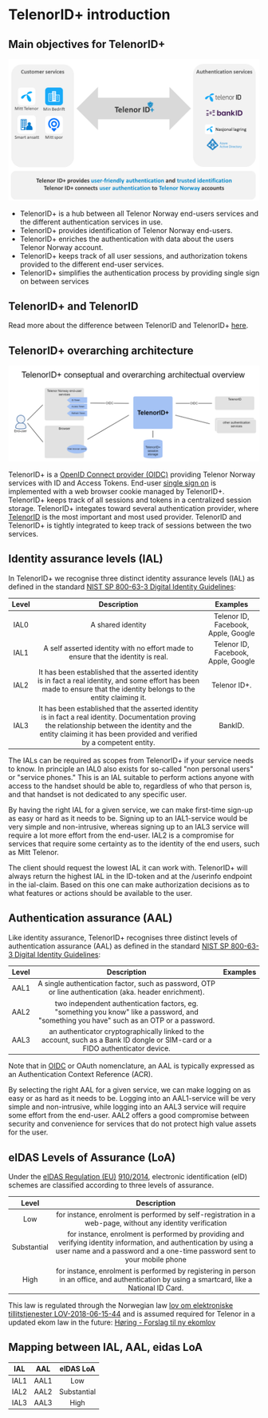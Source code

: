 # TelenorID\+ introduction



## Main objectives for TelenorID\+

![Telenor IDpluss onepager](images/TelenorIDpluss_onepager.png)


* TelenorID+ is a hub between all Telenor Norway end-users services and the different authentication services in use.
* TelenorID+ provides identification of Telenor Norway end-users.
* TelenorID+ enriches the authentication with data about the users Telenor Norway account.
* TelenorID+ keeps track of all user sessions, and authorization tokens provided to the different end-user services.
* TelenorID+ simplifies the authentication process by providing single sign on between services

## TelenorID\+ and TelenorID
Read more about the difference between TelenorID and TelenorID\+ [here](TelenorID_TelenorID_Plus_-_term.md).

## TelenorID\+ overarching architecture


![Telenor IDpluss overarching](images/TelenorIDpluss_overarching_consept.png)

TelenorID\+ is a [OpenID Connect provider (OIDC)](OIDC_basics.md) providing Telenor Norway services with ID and Access Tokens. End-user [single sign on](TelenorID_Plus_-_SSO.md) is implemented with a web browser cookie managed by  TelenorID\+.  TelenorID\+ keeps track of all sessions and tokens in a centralized session storage. TelenorID\+ integates toward several authentication provider, where [TelenorID](https://docs.telenordigital.com/connect/) is the most important and most used provider. TelenorID and TelenorID\+ is tightly integrated to keep track of sessions between the two services.

## Identity assurance levels (IAL)
In TelenorID\+ we recognise three distinct identity assurance levels (IAL) as defined in the standard [NIST SP 800-63-3 Digital Identity Guidelines](https://pages.nist.gov/800-63-3/):

| Level |                                                                                                         Description                                                                                                         |              Examples               |
|:-----:|:-------------------------------:|:-----------------------------------:|
| IAL0  | A shared identity                                                                     | Telenor ID, Facebook, Apple, Google |
| IAL1  | A self asserted identity with no effort made to ensure that the identity is real.                                                                      | Telenor ID, Facebook, Apple, Google |
| IAL2  |  It has been established that the asserted identity is in fact a real identity, and some effort has been made to ensure that the identity belongs to the entity claiming it.                         |            Telenor ID\+.            |
| IAL3  | It has been established that the asserted identity is in fact a real identity. Documentation proving the relationship between the identity and the entity claiming it has been provided and verified by a competent entity. |              BankID.               |


The IALs can be required as scopes from TelenorID\+ if your service needs to know. In principle an IAL0 also exists for so-called "non personal users" or "service phones." This is an IAL suitable to perform actions anyone with access to the handset should be able to, regardless of who that person is, and that handset is not dedicated to any specific user.

By having the right IAL for a given service, we can make first-time sign-up as easy or hard as it needs to be. Signing up to an IAL1-service would be very simple and non-intrusive, whereas signing up to an IAL3 service will require a lot more effort from the end-user. IAL2 is a compromise for services that require some certainty as to the identity of the end users, such as Mitt Telenor.

The client should request the lowest IAL it can work with. TelenorID\+ will always return the highest IAL in the ID-token and at the /userinfo endpoint in the ial-claim. Based on this one can make authorization decisions as to what features or actions should be available to the user.

## Authentication assurance (AAL)

Like identity assurance, TelenorID\+ recognises three distinct levels of authentication assurance (AAL) as defined in the standard [NIST SP 800-63-3 Digital Identity Guidelines](https://pages.nist.gov/800-63-3/):


| Level |                                                               Description                                                                | Examples |
|:-----:|:----------------------------------------------------------------------------------------------------------------------------------------:|:--------:|
| AAL1  |                  A single authentication factor, such as password, OTP or line authentication (aka. header enrichment).                  |          |
| AAL2  | two independent authentication factors, eg. "something you know" like a password, and "something you have" such as an OTP or a password. |          |
| AAL3  |      an authenticator cryptographically linked to the account, such as a Bank ID dongle or SIM-card or a FIDO authenticator device.      |          |

Note that in [OIDC](OIDC_basics.md) or OAuth nomenclature, an AAL is typically expressed as an Authentication Context Reference (ACR).

By selecting the right AAL for a given service, we can make logging on as easy or as hard as it needs to be. Logging into an AAL1-service will be very simple and non-intrusive, while logging into an AAL3 service will require some effort from the end-user. AAL2 offers a good compromise between security and convenience for services that do not protect high value assets for the user.

## eIDAS Levels of Assurance (LoA)
Under the [eIDAS Regulation (EU)](http://eur-lex.europa.eu/legal-content/EN/TXT/?uri=uriserv%3AOJ.L_.2014.257.01.0073.01.ENG) [910/2014](https://eur-lex.europa.eu/legal-content/EN/TXT/?uri=uriserv%3AOJ.L_.2014.257.01.0073.01.ENG), electronic identification (eID) schemes are classified according to three levels of assurance. 

|    Level    |                                                                                          Description                                                                                           |
|:-----------:|:----------------------------------------------------------------------------------------------------------------------------------------------------------------------------------------------:|
|     Low     |                                           for instance, enrolment is performed by self-registration in a web-page, without any identity verification                                           |
| Substantial | for instance, enrolment is performed by providing and verifying identity information, and authentication by using a user name and a password and a one-time password sent to your mobile phone |
|    High     |                         for instance, enrolment is performed by registering in person in an office, and authentication by using a smartcard, like a National ID Card.                          |

This law is regulated through the Norwegian law [lov om elektroniske tillitstjenester LOV-2018-06-15-44](https://lovdata.no/dokument/LTI/lov/2018-06-15-44) and is assumed required for Telenor in a updated ekom law in the future: [Høring - Forslag til ny ekomlov](https://www.regjeringen.no/no/dokumenter/horing-forslag-til-ny-ekomlov-ny-ekomforskrift-og-endringer-i-nummerforskriften/id2864853/)

## Mapping between IAL, AAL, eidas LoA


| IAL  | AAL  |  eIDAS LoA  |
|:----:|:----:|:-----------:|
| IAL1 | AAL1 |     Low     |
| IAL2 | AAL2 | Substantial |
| IAL3 | AAL3 |    High     |
